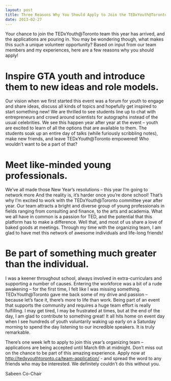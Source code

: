 ```yaml
---
layout: post
title: Three Reasons Why You Should Apply to Join the TEDxYouth@Toronto Team
date: 2013-02-27
---
```


Your chance to join the TEDxYouth@Toronto team this year has arrived, and the applications are pouring in.  You may be wondering though, what makes this such a unique volunteer opportunity?  Based on input from our team members and my experiences, here are a few reasons why you should apply!

# Inspire GTA youth and introduce them to new ideas and role models.

Our vision when we first started this event was a forum for youth to engage and share ideas, discuss all kinds of topics and hopefully get inspired to start something new!  We are thrilled to see students line up to chat with entrepreneurs and crowd around scientists for autographs instead of the usual celebrities.  We see this happen year after year at the event – youth are excited to learn of all the options that are available to them.  The students soak up an entire day of talks (while furiously scribbling notes), make new friends, and leave TEDxYouth@Toronto empowered!  Who wouldn’t want to be a part of that?

# Meet like-minded young professionals.

We’ve all made those New Year’s resolutions – this year I’m going to network more  And the reality is, it’s harder once you’re done school!  That’s why I’m excited to work with the TEDxYouth@Toronto committee year after year.  Our team attracts a bright and diverse group of young professionals in fields ranging from consulting and finance, to the arts and academia.  What we all have in common is a passion for TED, and the potential that this platform has to make a difference.  Well that, and most of us share a love of baked goods at meetings.  Through my time with the organizing team, I am glad to have met this network of awesome individuals and life-long friends!

# Be part of something much greater than the individual.

I was a keener throughout school, always involved in extra-curriculars and supporting a number of causes.  Entering the workforce was a bit of a rude awakening – for the first time, I felt like I was missing something.  TEDxYouth@Toronto gave me back some of my drive and passion – because let’s face it, there’s more to life than work.  Being part of an event that supports the community and requires a huge team effort is really fulfilling.  I may get tired, I may be frustrated at times, but at the end of the day, I am glad to contribute to something great!  It all hits home on event day when I see hundreds of youth voluntarily waking up early on a Saturday morning to spend the day listening to our incredible speakers.  It is truly remarkable.

There’s one week left to apply to join this year’s organizing team – applications are being accepted until March 6th at midnight.  Don’t miss out on the chance to be part of this amazing experience.  Apply now at http://tedxyouthtoronto.ca/team-application/ - and spread the word to any friends who may be interested.  We definitely couldn't do this without you.

Sabeen
Co-Chair
